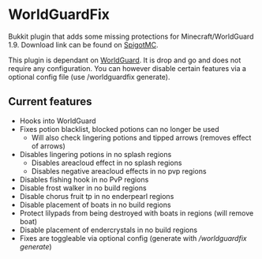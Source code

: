 # WorldGuardFix
Bukkit plugin that adds some missing protections for Minecraft/WorldGuard 1.9.
Download link can be found on [SpigotMC](https://www.spigotmc.org/resources/worldguard-fix.22712/).

This plugin is dependant on [WorldGuard](https://github.com/sk89q/WorldGuard).
It is drop and go and does not require any configuration.
You can however disable certain features via a optional config file (use /worldguardfix generate).

## Current features
- Hooks into WorldGuard
- Fixes potion blacklist, blocked potions can no longer be used
  - Will also check lingering potions and tipped arrows (removes effect of arrows)
- Disables lingering potions in no splash regions
  - Disables areacloud effect in no splash regions
  - Disables negative areacloud effects in no pvp regions
- Disables fishing hook in no PvP regions
- Disable frost walker in no build regions
- Disable chorus fruit tp in no enderpearl regions
- Disable placement of boats in no build regions
- Protect lilypads from being destroyed with boats in regions (will remove boat)
- Disable placement of endercrystals in no build regions
- Fixes are toggleable via optional config (generate with */worldguardfix generate*)
